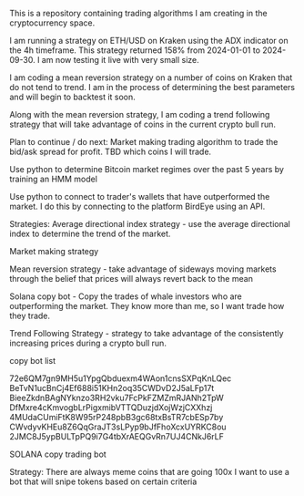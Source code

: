 This is a repository containing trading algorithms I am creating in the cryptocurrency space.

I am running a strategy on ETH/USD on Kraken using the ADX indicator on the 4h timeframe. This strategy returned 158% from 2024-01-01 to 2024-09-30. I am now testing it live with very small size.

I am coding a mean reversion strategy on a number of coins on Kraken that do not tend to trend. I am in the process of determining the best parameters and will begin to backtest it soon.

Along with the mean reversion strategy, I am coding a trend following strategy that will take advantage of coins in the current crypto bull run.


Plan to continue / do next:
Market making trading algorithm to trade the bid/ask spread for profit. TBD which coins I will trade.

Use python to determine Bitcoin market regimes over the past 5 years by training an HMM model

Use python to connect to trader's wallets that have outperformed the market. I do this by connecting to the platform BirdEye using an API.

Strategies:
Average directional index strategy - use the average directional index to determine the trend of the market.

Market making strategy

Mean reversion strategy - take advantage of sideways moving markets through the belief that prices will always revert back to the mean

Solana copy bot - Copy the trades of whale investors who are outperforming the market. They know more than me, so I want trade how they trade.

Trend Following Strategy - strategy to take advantage of the consistently increasing prices during a crypto bull run.


copy bot list

72e6QM7gn9MH5u1YpgQbduexm4WAon1cnsSXPqKnLQec
BeTvN1ucBnCj4Ef688i51KHn2oq35CWDvD2J5aLFp17t
BieeZkdnBAgNYknzo3RH2vku7FcPkFZMZmRJANh2TpW
DfMxre4cKmvogbLrPigxmibVTTQDuzjdXojWzjCXXhzj
4MUdaCUmiFtK8W95rP248pbB3gc68txBsTR7cbESp7by
CWvdyvKHEu8Z6QqGraJT3sLPyp9bJfFhoXcxUYRKC8ou
2JMC8J5ypBULTpPQ9i7G4tbXrAEQGvRn7UJ4CNkJ6rLF

SOLANA copy trading bot

Strategy:
There are always meme coins that are going 100x
I want to use a bot that will snipe tokens based on certain criteria
